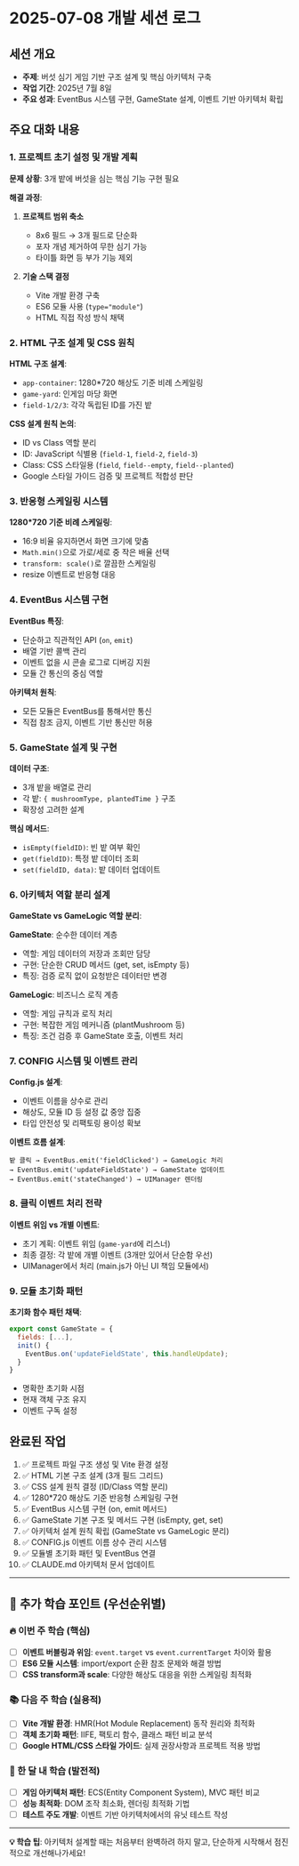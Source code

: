 # 2025-07-08 개발 세션 로그

## 세션 개요
- **주제**: 버섯 심기 게임 기반 구조 설계 및 핵심 아키텍처 구축
- **작업 기간**: 2025년 7월 8일
- **주요 성과**: EventBus 시스템 구현, GameState 설계, 이벤트 기반 아키텍처 확립

## 주요 대화 내용

### 1. 프로젝트 초기 설정 및 개발 계획

**문제 상황**: 3개 밭에 버섯을 심는 핵심 기능 구현 필요

**해결 과정**:
1. **프로젝트 범위 축소**
   - 8x6 필드 → 3개 필드로 단순화
   - 포자 개념 제거하여 무한 심기 가능
   - 타이틀 화면 등 부가 기능 제외

2. **기술 스택 결정**
   - Vite 개발 환경 구축
   - ES6 모듈 사용 (`type="module"`)
   - HTML 직접 작성 방식 채택

### 2. HTML 구조 설계 및 CSS 원칙

**HTML 구조 설계**:
- `app-container`: 1280*720 해상도 기준 비례 스케일링
- `game-yard`: 인게임 마당 화면
- `field-1/2/3`: 각각 독립된 ID를 가진 밭

**CSS 설계 원칙 논의**:
- ID vs Class 역할 분리
- ID: JavaScript 식별용 (`field-1`, `field-2`, `field-3`)
- Class: CSS 스타일용 (`field`, `field--empty`, `field--planted`)
- Google 스타일 가이드 검증 및 프로젝트 적합성 판단

### 3. 반응형 스케일링 시스템

**1280*720 기준 비례 스케일링**:
- 16:9 비율 유지하면서 화면 크기에 맞춤
- `Math.min()`으로 가로/세로 중 작은 배율 선택
- `transform: scale()`로 깔끔한 스케일링
- resize 이벤트로 반응형 대응

### 4. EventBus 시스템 구현

**EventBus 특징**:
- 단순하고 직관적인 API (`on`, `emit`)
- 배열 기반 콜백 관리
- 이벤트 없을 시 콘솔 로그로 디버깅 지원
- 모듈 간 통신의 중심 역할

**아키텍처 원칙**:
- 모든 모듈은 EventBus를 통해서만 통신
- 직접 참조 금지, 이벤트 기반 통신만 허용

### 5. GameState 설계 및 구현

**데이터 구조**:
- 3개 밭을 배열로 관리
- 각 밭: `{ mushroomType, plantedTime }` 구조
- 확장성 고려한 설계

**핵심 메서드**:
- `isEmpty(fieldID)`: 빈 밭 여부 확인
- `get(fieldID)`: 특정 밭 데이터 조회
- `set(fieldID, data)`: 밭 데이터 업데이트

### 6. 아키텍처 역할 분리 설계

**GameState vs GameLogic 역할 분리**:

**GameState**: 순수한 데이터 계층
- 역할: 게임 데이터의 저장과 조회만 담당
- 구현: 단순한 CRUD 메서드 (get, set, isEmpty 등)
- 특징: 검증 로직 없이 요청받은 데이터만 변경

**GameLogic**: 비즈니스 로직 계층
- 역할: 게임 규칙과 로직 처리
- 구현: 복잡한 게임 메커니즘 (plantMushroom 등)
- 특징: 조건 검증 후 GameState 호출, 이벤트 처리

### 7. CONFIG 시스템 및 이벤트 관리

**Config.js 설계**:
- 이벤트 이름을 상수로 관리
- 해상도, 모듈 ID 등 설정 값 중앙 집중
- 타입 안전성 및 리팩토링 용이성 확보

**이벤트 흐름 설계**:
```
밭 클릭 → EventBus.emit('fieldClicked') → GameLogic 처리 
→ EventBus.emit('updateFieldState') → GameState 업데이트 
→ EventBus.emit('stateChanged') → UIManager 렌더링
```

### 8. 클릭 이벤트 처리 전략

**이벤트 위임 vs 개별 이벤트**:
- 초기 계획: 이벤트 위임 (`game-yard`에 리스너)
- 최종 결정: 각 밭에 개별 이벤트 (3개만 있어서 단순함 우선)
- UIManager에서 처리 (main.js가 아닌 UI 책임 모듈에서)

### 9. 모듈 초기화 패턴

**초기화 함수 패턴 채택**:
```javascript
export const GameState = {
  fields: [...],
  init() {
    EventBus.on('updateFieldState', this.handleUpdate);
  }
}
```

- 명확한 초기화 시점
- 현재 객체 구조 유지
- 이벤트 구독 설정

## 완료된 작업

1. ✅ 프로젝트 파일 구조 생성 및 Vite 환경 설정
2. ✅ HTML 기본 구조 설계 (3개 필드 그리드)
3. ✅ CSS 설계 원칙 결정 (ID/Class 역할 분리)
4. ✅ 1280*720 해상도 기준 반응형 스케일링 구현
5. ✅ EventBus 시스템 구현 (on, emit 메서드)
6. ✅ GameState 기본 구조 및 메서드 구현 (isEmpty, get, set)
7. ✅ 아키텍처 설계 원칙 확립 (GameState vs GameLogic 분리)
8. ✅ CONFIG.js 이벤트 이름 상수 관리 시스템
9. ✅ 모듈별 초기화 패턴 및 EventBus 연결
10. ✅ CLAUDE.md 아키텍처 문서 업데이트

---

## 🧠 추가 학습 포인트 (우선순위별)

### 🔥 이번 주 학습 (핵심)
- [ ] **이벤트 버블링과 위임**: `event.target` vs `event.currentTarget` 차이와 활용
- [ ] **ES6 모듈 시스템**: import/export 순환 참조 문제와 해결 방법
- [ ] **CSS transform과 scale**: 다양한 해상도 대응을 위한 스케일링 최적화

### 📚 다음 주 학습 (실용적)
- [ ] **Vite 개발 환경**: HMR(Hot Module Replacement) 동작 원리와 최적화
- [ ] **객체 초기화 패턴**: IIFE, 팩토리 함수, 클래스 패턴 비교 분석
- [ ] **Google HTML/CSS 스타일 가이드**: 실제 권장사항과 프로젝트 적용 방법

### 🎯 한 달 내 학습 (발전적)
- [ ] **게임 아키텍처 패턴**: ECS(Entity Component System), MVC 패턴 비교
- [ ] **성능 최적화**: DOM 조작 최소화, 렌더링 최적화 기법
- [ ] **테스트 주도 개발**: 이벤트 기반 아키텍처에서의 유닛 테스트 작성

---

**💡 학습 팁**: 아키텍처 설계할 때는 처음부터 완벽하려 하지 말고, 단순하게 시작해서 점진적으로 개선해나가세요!
